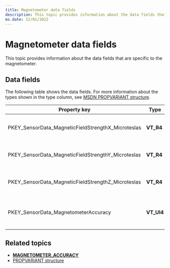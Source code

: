 ```yaml
---
title: Magnetometer data fields
description: This topic provides information about the data fields that are specific to the magnetometer.
ms.date: 12/01/2022
---
```


# Magnetometer data fields

This topic provides information about the data fields that are specific to the magnetometer.

## Data fields

The following table shows the data fields. For more information about the types shown in the type column, see [MSDN PROPVARIANT structure](/windows/win32/api/propidlbase/ns-propidlbase-propvariant).

| Property key | Type | Required/Optional | Description |
|---|---|---|---|
| PKEY_SensorData_MagneticFieldStrengthX_Microteslas | **VT_R4** | Required | The x-axis magnetic field in microteslas. This is calibrated to account for the magnetic effects of the device chassis. |
| PKEY_SensorData_MagneticFieldStrengthY_Microteslas | **VT_R4** | Required | The y-axis magnetic field in microteslas. This is calibrated to account for the magnetic effects of the device chassis. |
| PKEY_SensorData_MagneticFieldStrengthZ_Microteslas | **VT_R4** | Required | The z-axis magnetic field in microteslas. This is calibrated to account for the magnetic effects of the device chassis. |
| PKEY_SensorData_MagnetometerAccuracy | **VT_UI4** | Required | The accuracy of the magnetometer sensor. For more information about valid values, see **[MAGNETOMETER_ACCURACY](/windows-hardware/drivers/ddi/sensorsdef/ne-sensorsdef-magnetometer_accuracy)**. |

## Related topics

- **[MAGNETOMETER_ACCURACY](/windows-hardware/drivers/ddi/sensorsdef/ne-sensorsdef-magnetometer_accuracy)**
- [PROPVARIANT structure](/windows/win32/api/propidlbase/ns-propidlbase-propvariant)

